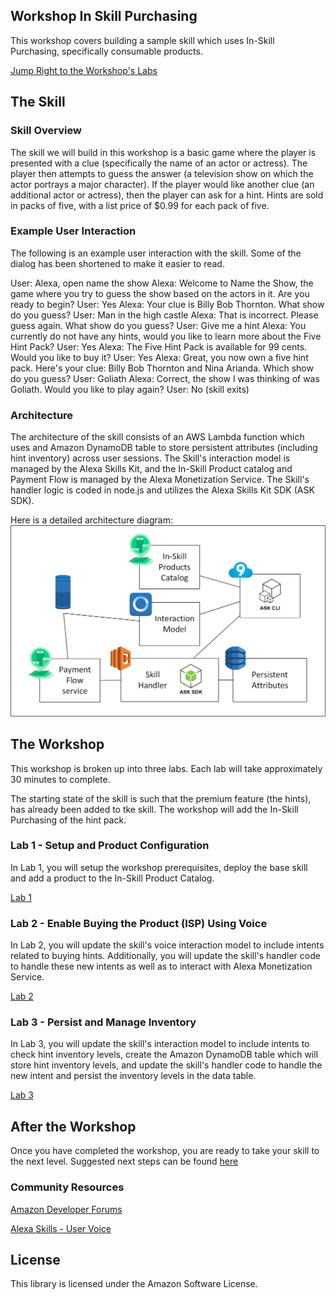 ## Workshop In Skill Purchasing

This workshop covers building a sample skill which uses In-Skill Purchasing, specifically consumable products.

[Jump Right to the Workshop's Labs](#The%20Workshop)

## The Skill

### Skill Overview

The skill we will build in this workshop is a basic game where the player is presented with a clue (specifically the name of an actor or actress).  The player then attempts to guess the answer (a television show on which the actor portrays a major character).  If the player would like another clue (an additional actor or actress), then the player can ask for a hint.  Hints are sold in packs of five, with a list price of $0.99 for each pack of five.

### Example User Interaction

The following is an example user interaction with the skill.  Some of the dialog has been shortened to make it easier to read.

User: Alexa, open name the show
  Alexa: Welcome to Name the Show, the game where you try to guess the show based on the actors in it.  Are you ready to begin?
User: Yes
  Alexa: Your clue is Billy Bob Thornton.  What show do you guess?
User: Man in the high castle
  Alexa: That is incorrect.  Please guess again.  What show do you guess?
User: Give me a hint
  Alexa: You currently do not have any hints, would you like to learn more about the Five Hint Pack?
User: Yes
  Alexa: The Five Hint Pack is available for 99 cents.  Would you like to buy it?
User: Yes
  Alexa: Great, you now own a five hint pack.  Here's your clue: Billy Bob Thornton and Nina Arianda.  Which show do you guess?
User: Goliath
  Alexa: Correct, the show I was thinking of was Goliath.  Would you like to play again?
User: No
(skill exits)

### Architecture

The architecture of the skill consists of an AWS Lambda function which uses and Amazon DynamoDB table to store persistent attributes (including hint inventory) across user sessions.  The Skill's interaction model is managed by the Alexa Skills Kit, and the In-Skill Product catalog and Payment Flow is managed by the Alexa Monetization Service.  The Skill's handler logic is coded in node.js and utilizes the Alexa Skills Kit SDK (ASK SDK).

Here is a detailed architecture diagram:
![detailed architecture diagram](./workshop-architecture.png)

## The Workshop

This workshop is broken up into three labs.  Each lab will take approximately 30 minutes to complete.

The starting state of the skill is such that the premium feature (the hints), has already been added to tke skill.  The workshop will add the In-Skill Purchasing of the hint pack.

### Lab 1 - Setup and Product Configuration

In Lab 1, you will setup the workshop prerequisites, deploy the base skill and add a product to the In-Skill Product Catalog.

[Lab 1](./lab-1-guide.md)

### Lab 2 - Enable Buying the Product (ISP) Using Voice

In Lab 2, you will update the skill's voice interaction model to include intents related to buying hints.  Additionally, you will update the skill's handler code to handle these new intents as well as to interact with Alexa Monetization Service.

[Lab 2](./lab-2-guide.md)

### Lab 3 - Persist and Manage Inventory

In Lab 3, you will update the skill's interaction model to include intents to check hint inventory levels, create the Amazon DynamoDB table which will store hint inventory levels, and update the skill's handler code to handle the new intent and persist the inventory levels in the data table.

[Lab 3](./lab-3-guide.md)

## After the Workshop

Once you have completed the workshop, you are ready to take your skill to the next level.  Suggested next steps can be found [here](./next-steps.md)

### Community Resources

[Amazon Developer Forums](https://forums.developer.amazon.com/spaces/165/index.html)

[Alexa Skills - User Voice](https://alexa.uservoice.com)

## License

This library is licensed under the Amazon Software License.
